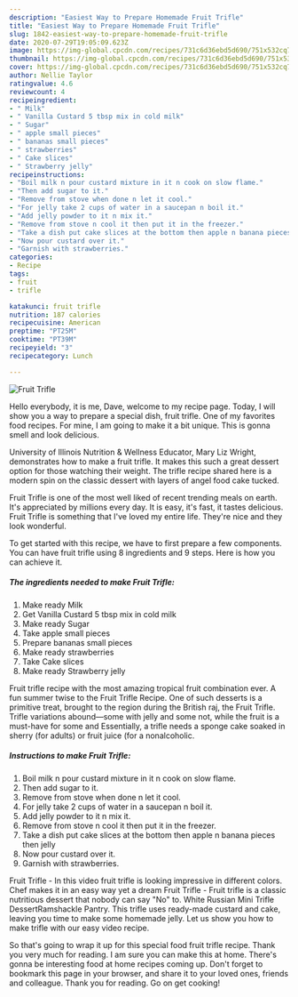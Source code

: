 ```yaml
---
description: "Easiest Way to Prepare Homemade Fruit Trifle"
title: "Easiest Way to Prepare Homemade Fruit Trifle"
slug: 1842-easiest-way-to-prepare-homemade-fruit-trifle
date: 2020-07-29T19:05:09.623Z
image: https://img-global.cpcdn.com/recipes/731c6d36ebd5d690/751x532cq70/fruit-trifle-recipe-main-photo.jpg
thumbnail: https://img-global.cpcdn.com/recipes/731c6d36ebd5d690/751x532cq70/fruit-trifle-recipe-main-photo.jpg
cover: https://img-global.cpcdn.com/recipes/731c6d36ebd5d690/751x532cq70/fruit-trifle-recipe-main-photo.jpg
author: Nellie Taylor
ratingvalue: 4.6
reviewcount: 4
recipeingredient:
- " Milk"
- " Vanilla Custard 5 tbsp mix in cold milk"
- " Sugar"
- " apple small pieces"
- " bananas small pieces"
- " strawberries"
- " Cake slices"
- " Strawberry jelly"
recipeinstructions:
- "Boil milk n pour custard mixture in it n cook on slow flame."
- "Then add sugar to it."
- "Remove from stove when done n let it cool."
- "For jelly take 2 cups of water in a saucepan n boil it."
- "Add jelly powder to it n mix it."
- "Remove from stove n cool it then put it in the freezer."
- "Take a dish put cake slices at the bottom then apple n banana pieces then jelly"
- "Now pour custard over it."
- "Garnish with strawberries."
categories:
- Recipe
tags:
- fruit
- trifle

katakunci: fruit trifle 
nutrition: 187 calories
recipecuisine: American
preptime: "PT25M"
cooktime: "PT39M"
recipeyield: "3"
recipecategory: Lunch

---
```



![Fruit Trifle](https://img-global.cpcdn.com/recipes/731c6d36ebd5d690/751x532cq70/fruit-trifle-recipe-main-photo.jpg)

Hello everybody, it is me, Dave, welcome to my recipe page. Today, I will show you a way to prepare a special dish, fruit trifle. One of my favorites food recipes. For mine, I am going to make it a bit unique. This is gonna smell and look delicious.

University of Illinois Nutrition &amp; Wellness Educator, Mary Liz Wright, demonstrates how to make a fruit trifle. It makes this such a great dessert option for those watching their weight. The trifle recipe shared here is a modern spin on the classic dessert with layers of angel food cake tucked.

Fruit Trifle is one of the most well liked of recent trending meals on earth. It's appreciated by millions every day. It is easy, it's fast, it tastes delicious. Fruit Trifle is something that I've loved my entire life. They're nice and they look wonderful.


To get started with this recipe, we have to first prepare a few components. You can have fruit trifle using 8 ingredients and 9 steps. Here is how you can achieve it.

<!--inarticleads1-->

##### The ingredients needed to make Fruit Trifle:

1. Make ready  Milk
1. Get  Vanilla Custard 5 tbsp mix in cold milk
1. Make ready  Sugar
1. Take  apple small pieces
1. Prepare  bananas small pieces
1. Make ready  strawberries
1. Take  Cake slices
1. Make ready  Strawberry jelly


Fruit trifle recipe with the most amazing tropical fruit combination ever. A fun summer twise to the Fruit Trifle Recipe. One of such desserts is a primitive treat, brought to the region during the British raj, the Fruit Trifle. Trifle variations abound—some with jelly and some not, while the fruit is a must-have for some and Essentially, a trifle needs a sponge cake soaked in sherry (for adults) or fruit juice (for a nonalcoholic. 

<!--inarticleads2-->

##### Instructions to make Fruit Trifle:

1. Boil milk n pour custard mixture in it n cook on slow flame.
1. Then add sugar to it.
1. Remove from stove when done n let it cool.
1. For jelly take 2 cups of water in a saucepan n boil it.
1. Add jelly powder to it n mix it.
1. Remove from stove n cool it then put it in the freezer.
1. Take a dish put cake slices at the bottom then apple n banana pieces then jelly
1. Now pour custard over it.
1. Garnish with strawberries.


Fruit Trifle - In this video fruit trifle is looking impressive in different colors. Chef makes it in an easy way yet a dream Fruit Trifle - Fruit trifle is a classic nutritious dessert that nobody can say &#34;No&#34; to. White Russian Mini Trifle DessertRamshackle Pantry. This trifle uses ready-made custard and cake, leaving you time to make some homemade jelly. Let us show you how to make trifle with our easy video recipe. 

So that's going to wrap it up for this special food fruit trifle recipe. Thank you very much for reading. I am sure you can make this at home. There's gonna be interesting food at home recipes coming up. Don't forget to bookmark this page in your browser, and share it to your loved ones, friends and colleague. Thank you for reading. Go on get cooking!

